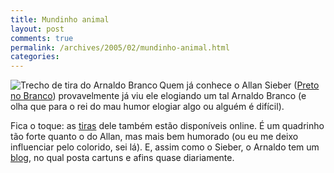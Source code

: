 ```yaml
---
title: Mundinho animal
layout: post
comments: true
permalink: /archives/2005/02/mundinho-animal.html
categories:
---
```

<img src="//chester.me/img/blig/mundinho.jpg" border=0 align="left" alt="Trecho de tira do Arnaldo Branco">Quem já conhece o Allan Sieber (<a href="http://www.tonto.com.br/tiras/allan.htm" >Preto no Branco</a>) provavelmente já viu ele elogiando um tal Arnaldo Branco (e olha que para o rei do mau humor elogiar algo ou alguém é difícil).

Fica o toque: as <a href="http://www.tonto.com.br/tiras/arnaldo.htm" >tiras</a> dele também estão disponíveis online. É um quadrinho tão forte quanto o do Allan, mas mais bem humorado (ou eu me deixo influenciar pelo colorido, sei lá). E, assim como o Sieber, o Arnaldo tem um <a href="http://www.gardenal.org/mauhumor/" >blog</a>, no qual posta cartuns e afins quase diariamente.
